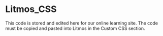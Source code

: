 # Litmos_CSS
This code is stored and edited here for our online learning site. The code must be copied and pasted into Litmos in the Custom CSS section.
